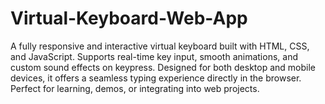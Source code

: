 # Virtual-Keyboard-Web-App
A fully responsive and interactive virtual keyboard built with HTML, CSS, and JavaScript. Supports real-time key input, smooth animations, and custom sound effects on keypress. Designed for both desktop and mobile devices, it offers a seamless typing experience directly in the browser. Perfect for learning, demos, or integrating into web projects.

